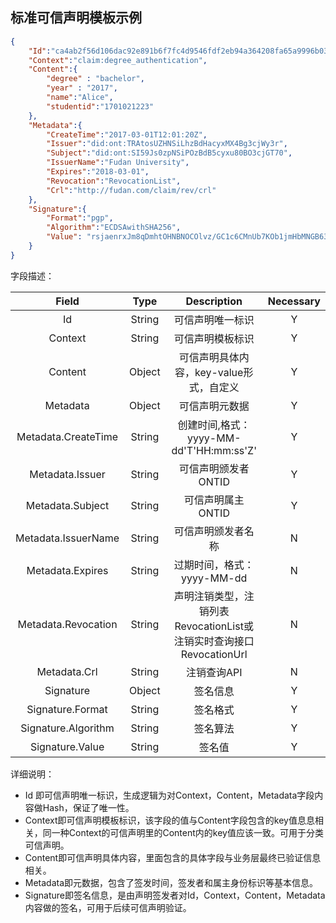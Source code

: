 ## 标准可信声明模板示例


```json
{
	"Id":"ca4ab2f56d106dac92e891b6f7fc4d9546fdf2eb94a364208fa65a9996b03ba0",
	"Context":"claim:degree_authentication",
	"Content":{
	    "degree" : "bachelor",
	    "year" : "2017",
	    "name":"Alice",
	    "studentid":"1701021223"
	},
	"Metadata":{
		"CreateTime":"2017-03-01T12:01:20Z",
		"Issuer":"did:ont:TRAtosUZHNSiLhzBdHacyxMX4Bg3cjWy3r",
		"Subject":"did:ont:SI59Js0zpNSiPOzBdB5cyxu80BO3cjGT70",
		"IssuerName":"Fudan University",
		"Expires":"2018-03-01",
		"Revocation":"RevocationList",
		"Crl":"http://fudan.com/claim/rev/crl"
	},
	"Signature":{
		"Format":"pgp",
		"Algorithm":"ECDSAwithSHA256",
		"Value": "rsjaenrxJm8qDmhtOHNBNOCOlvz/GC1c6CMnUb7KOb1jmHbMNGB63VXhtKflwSggyu1cVBK14/0t7qELqIrNmQ=="
	}
}
```

字段描述：

| Field     |     Type |   Description   | Necessary|
| :--------------: | :--------:| :------: |:------: |
|    Id|   String|  可信声明唯一标识  |Y|
|    Context|   String|  可信声明模板标识  |Y|
|    Content|   Object|  可信声明具体内容，key-value形式，自定义  |Y|
|    Metadata|   Object|  可信声明元数据  |Y|
|    Metadata.CreateTime|   String|  创建时间,格式：yyyy-MM-dd'T'HH:mm:ss'Z'  |Y|
|    Metadata.Issuer|   String|  可信声明颁发者ONTID  |Y|
|    Metadata.Subject|   String|  可信声明属主ONTID  |Y|
|    Metadata.IssuerName|   String|  可信声明颁发者名称  |N|
|    Metadata.Expires|   String|  过期时间，格式：yyyy-MM-dd  |N|
|    Metadata.Revocation|   String|  声明注销类型，注销列表RevocationList或注销实时查询接口RevocationUrl  |N|
|    Metadata.Crl|   String|  注销查询API|N|
|    Signature|   Object |  签名信息  |Y|
|    Signature.Format|   String |  签名格式  |Y|
|    Signature.Algorithm|   String |  签名算法  |Y|
|    Signature.Value|   String |  签名值  |Y|

详细说明：
- Id 即可信声明唯一标识，生成逻辑为对Context，Content，Metadata字段内容做Hash，保证了唯一性。
- Context即可信声明模板标识，该字段的值与Content字段包含的key值息息相关，同一种Context的可信声明里的Content内的key值应该一致。可用于分类可信声明。
- Content即可信声明具体内容，里面包含的具体字段与业务层最终已验证信息相关。
- Metadata即元数据，包含了签发时间，签发者和属主身份标识等基本信息。
- Signature即签名信息，是由声明签发者对Id，Context，Content，Metadata内容做的签名，可用于后续可信声明验证。

